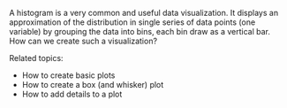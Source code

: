 
A histogram is a very common and useful data visualization.  It displays an approximation of the distribution in single series of data points (one variable) by grouping the data into bins, each bin draw as a vertical bar.  How can we create such a visualization?

Related topics:

* How to create basic plots
* How to create a box (and whisker) plot
* How to add details to a plot

